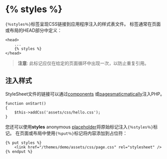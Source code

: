 # {% styles %}

`{％styles％}`标签呈现CSS链接到应用程序注入的样式表文件。 标签通常在页面或布局的HEAD部分中定义：

    <head>
        ...
        {% styles %}
    </head>

> **注意**: 此标记应仅在给定的页面循环中出现一次，以防止重复引用。

## 注入样式

StyleSheet文件的链接可以通过[components](plugin-components.md#component-assets) 或[pagesmaticmatically](cms-pages.md#injecting-assets)注入PHP。

    function onStart()
    {
        $this->addCss('assets/css/hello.css');
    }

您还可以使用**styles** anonymous [placeholder](cms-layouts.md#placeholders)将原始标记注入`{％styles％}`标记。 在页面或布局中使用`{％put％}`标记将内容添加到占位符：

    {% put styles %}
        <link href="/themes/demo/assets/css/page.css" rel="stylesheet" />
    {% endput %}
